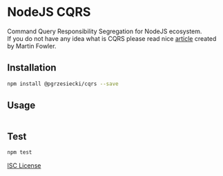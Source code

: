 # NodeJS CQRS

Command Query Responsibility Segregation for NodeJS ecosystem.    
If you do not have any idea what is CQRS please read nice [article](https://martinfowler.com/bliki/CQRS.html) created by Martin Fowler.

## Installation

```sh
npm install @pgrzesiecki/cqrs --save
```

## Usage

```typescript
```

## Test
 
```sh
npm test
```

[ISC License](https://opensource.org/licenses/ISC)
